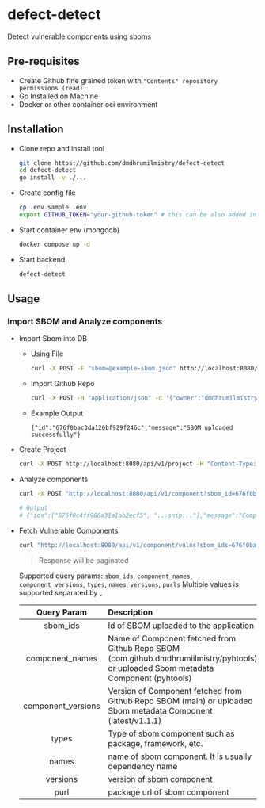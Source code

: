 # defect-detect

Detect vulnerable components using sboms

## Pre-requisites

- Create Github fine grained token with `"Contents" repository permissions (read)`
- Go Installed on Machine
- Docker or other container oci environment

## Installation

- Clone repo and install tool

  ```bash
  git clone https://github.com/dmdhrumilmistry/defect-detect
  cd defect-detect
  go install -v ./...
  ```

- Create config file

  ```bash
  cp .env.sample .env
  export GITHUB_TOKEN="your-github-token" # this can be also added in config file
  ```

- Start container env (mongodb)

  ```bash
  docker compose up -d
  ```

- Start backend

  ```bash
  defect-detect
  ```

## Usage

### Import SBOM and Analyze components

- Import Sbom into DB

  - Using File

    ```bash
    curl -X POST -F "sbom=@example-sbom.json" http://localhost:8080/api/v1/sbom
    ```

  - Import Github Repo

    ```bash
    curl -X POST -H "application/json" -d '{"owner":"dmdhrumilmistry", "repo_name":"pyhtools"}' http://localhost:8080/api/v1/sbom/githubImport
    ```

  - Example Output

    ```
    {"id":"676f0bac3da126bf929f246c","message":"SBOM uploaded successfully"}
    ```

- Create Project

  ```bash
  curl -X POST http://localhost:8080/api/v1/project -H "Content-Type: application/json" -d '{"name":"pyhtools", "description":"python hacking tools project", "sboms_to_retain": 2, "links": ["https://github.com/dmdhrumilmistry/pyhtools"], "sboms": ["676f0bac3da126bf929f246c"]}'
  ```

- Analyze components

  ```bash
  curl -X POST "http://localhost:8080/api/v1/component?sbom_id=676f0bac3da126bf929f246c"

  # Output
  # {"ids":["676f0c4ff986a31a1ab2ecf5", "...snip..."],"message":"Components created successfully from Sbom"}
  ```

- Fetch Vulnerable Components

  ```bash
  curl "http://localhost:8080/api/v1/component/vulns?sbom_ids=676f0bac3da126bf929f246c"
  ```

  > Response will be paginated

  Supported query params: `sbom_ids`, `component_names`, `component_versions`, `types`, `names`, `versions`, `purls`
  Multiple values is supported separated by `,`

  |    Query Param     | Description                                                                                                                           |
  | :----------------: | :------------------------------------------------------------------------------------------------------------------------------------ |
  |      sbom_ids      | Id of SBOM uploaded to the application                                                                                                |
  |  component_names   | Name of Component fetched from Github Repo SBOM (com.github.dmdhrumiilmistry/pyhtools) or uploaded Sbom metadata Component (pyhtools) |
  | component_versions | Version of Component fetched from Github Repo SBOM (main) or uploaded Sbom metadata Component (latest/v1.1.1)                         |
  |       types        | Type of sbom component such as package, framework, etc.                                                                               |
  |       names        | name of sbom component. It is usually dependency name                                                                                 |
  |      versions      | version of sbom component                                                                                                             |
  |        purl        | package url of sbom component                                                                                                         |
